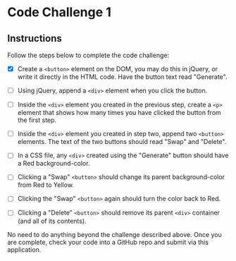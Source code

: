 # Code Challenge 1

## Instructions
Follow the steps below to complete the code challenge:

- [X] Create a `<button>` element on the DOM, you may do this in jQuery, or write it directly in the HTML code. Have the button text read "Generate".

- [ ] Using jQuery, append a `<div>` element when you click the button.

- [ ] Inside the `<div>` element you created in the previous step, create a `<p>` element that shows how many times you have clicked the button from the first step.

- [ ] Inside the `<div>` element you created in step two, append two `<button>` elements. The text of the two buttons should read "Swap" and "Delete".

- [ ] In a CSS file, any `<div>` created using the "Generate" button should have a Red background-color.

- [ ] Clicking a "Swap" `<button>` should change its parent background-color from Red to Yellow.

- [ ] Clicking the "Swap" `<button>` again should turn the color back to Red.

- [ ] Clicking a "Delete" `<button>` should remove its parent `<div>` container (and all of its contents).

No need to do anything beyond the challenge described above. Once you are complete, check your code into a GitHub repo and submit via this application.
